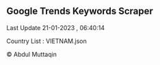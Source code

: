 

## Google Trends Keywords Scraper 
 
Last Update 21-01-2023 , 06:40:14

Country List :
VIETNAM.json



© Abdul Muttaqin 
